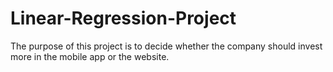 # Linear-Regression-Project

The purpose of this project is to decide whether the company should invest more in the mobile app or the website.
